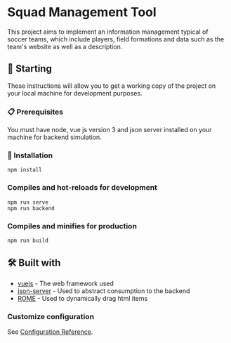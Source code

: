 # Squad Management Tool
This project aims to implement an information management typical of soccer teams, which include players, field formations and data such as the team's website as well as a description.
## 🚀 Starting
These instructions will allow you to get a working copy of the project on your local machine for development purposes.
### 📋 Prerequisites
You must have node, vue js version 3 and json server installed on your machine for backend simulation.
### 🔧 Installation
```
npm install
```

### Compiles and hot-reloads for development
```
npm run serve
npm run backend
```

### Compiles and minifies for production
```
npm run build
```
## 🛠️ Built with
* [vuejs]((https://vuejs.org/)) - The web framework used
* [json-server]([(https://www.npmjs.com/package/json-server)]) - Used to abstract consumption to the backend
* [ROME]([(https://www.npmjs.com/package/vue3-smooth-dnd)]) - Used to dynamically drag html items

### Customize configuration
See [Configuration Reference](https://cli.vuejs.org/config/).
